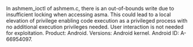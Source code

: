 In ashmem_ioctl of ashmem.c, there is an out-of-bounds write due to insufficient locking when accessing asma. This could lead to a local elevation of privilege enabling code execution as a privileged process with no additional execution privileges needed. User interaction is not needed for exploitation. Product: Android. Versions: Android kernel. Android ID: A-66954097.